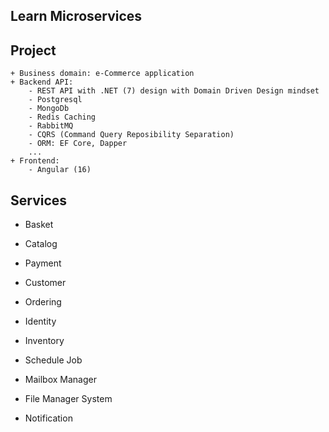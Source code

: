 ## Learn Microservices

## Project 
```
+ Business domain: e-Commerce application
+ Backend API:
    - REST API with .NET (7) design with Domain Driven Design mindset
    - Postgresql
    - MongoDb
    - Redis Caching
    - RabbitMQ
    - CQRS (Command Query Reposibility Separation)
    - ORM: EF Core, Dapper
    ...
+ Frontend:
    - Angular (16)
```

## Services
+ Basket
+ Catalog
+ Payment
+ Customer
+ Ordering
+ Identity
+ Inventory
+ Schedule Job

+ Mailbox Manager
+ File Manager System
+ Notification
